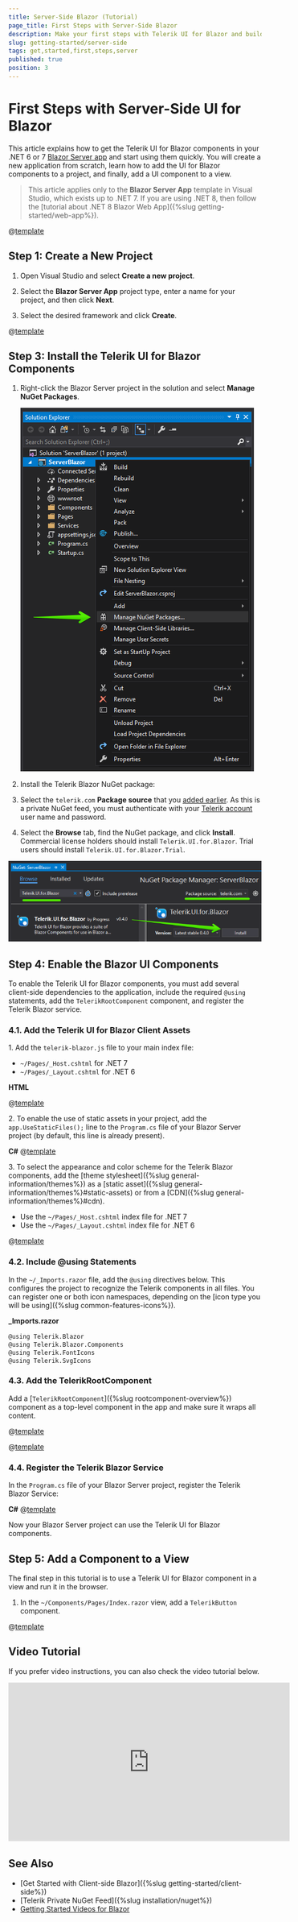 ```yaml
---
title: Server-Side Blazor (Tutorial)
page_title: First Steps with Server-Side Blazor
description: Make your first steps with Telerik UI for Blazor and build an app that runs the UI components server-side in Blazor server.
slug: getting-started/server-side
tags: get,started,first,steps,server
published: true
position: 3
---
```


# First Steps with Server-Side UI for Blazor

This article explains how to get the Telerik UI for Blazor components in your .NET 6 or 7 <a href = "https://www.telerik.com/faqs/blazor-ui/what-is-the-difference-between-blazor-webassembly-vs-server" target="_blank">Blazor Server app</a> and start using them quickly. You will create a new application from scratch, learn how to add the UI for Blazor components to a project, and finally, add a UI component to a view.

> This article applies only to the **Blazor Server App** template in Visual Studio, which exists up to .NET 7. If you are using .NET 8, then follow the [tutorial about .NET 8 Blazor Web App]({%slug getting-started/web-app%}).

@[template](/_contentTemplates/common/get-started.md#prerequisites-download)

## Step 1: Create a New Project

1. Open Visual Studio and select **Create a new project**.

1. Select the **Blazor Server App** project type, enter a name for your project, and then click **Next**.

1. Select the desired framework and click **Create**.

@[template](/_contentTemplates/common/get-started.md#add-nuget-feed)

## Step 3: Install the Telerik UI for Blazor Components

1. Right-click  the Blazor Server project in the solution and select **Manage NuGet Packages**.

   ![Manage NuGet Packages](images/manage-nuget-packages-for-server-app.png)

2. Install the Telerik Blazor NuGet package:

  1. Select the `telerik.com` **Package source** that you [added earlier](#step-2-add-the-telerik-nuget-feed-to-visual-studio). As this is a private NuGet feed, you must authenticate with your [Telerik account](https://www.telerik.com/account/) user name and password.
  1. Select the **Browse** tab, find the NuGet package, and click **Install**. Commercial license holders should install `Telerik.UI.for.Blazor`. Trial users should install `Telerik.UI.for.Blazor.Trial`.

   ![Add Telerik Blazor Package to the project](images/add-telerik-nuget-to-server-app.png)

## Step 4: Enable the Blazor UI Components

To enable the Telerik UI for Blazor components, you must add several client-side dependencies to the application, include the required `@using` statements, add the `TelerikRootComponent` component, and register the Telerik Blazor service.

### 4.1. Add the Telerik UI for Blazor Client Assets

1\. Add the `telerik-blazor.js` file to your main index file:

  * `~/Pages/_Host.cshtml` for .NET 7
  * `~/Pages/_Layout.cshtml` for .NET 6

**HTML**

@[template](/_contentTemplates/common/js-interop-file.md#js-interop-file-snippet)

2\. To enable the use of static assets in your project, add the `app.UseStaticFiles();` line to the `Program.cs` file of your Blazor Server project (by default, this line is already present).

**C#**
@[template](/_contentTemplates/common/js-interop-file.md#enable-static-assets-snippet)


3\. To select the appearance and color scheme for the Telerik Blazor components, add the [theme stylesheet]({%slug general-information/themes%}) as a [static asset]({%slug general-information/themes%}#static-assets) or from a [CDN]({%slug general-information/themes%}#cdn).

 * Use the `~/Pages/_Host.cshtml` index file for .NET 7
 * Use the `~/Pages/_Layout.cshtml` index file for .NET 6

@[template](/_contentTemplates/common/js-interop-file.md#theme-static-asset-snippet)

### 4.2. Include @using Statements

In the `~/_Imports.razor` file, add the `@using` directives below. This configures the project to recognize the Telerik components in all files. You can register one or both icon namespaces, depending on the [icon type you will be using]({%slug common-features-icons%}).

**_Imports.razor**
    
    @using Telerik.Blazor
    @using Telerik.Blazor.Components
    @using Telerik.FontIcons
    @using Telerik.SvgIcons

### 4.3. Add the TelerikRootComponent

Add a [`TelerikRootComponent`]({%slug rootcomponent-overview%}) component as a top-level component in the app and make sure it wraps all content.

@[template](/_contentTemplates/common/get-started.md#root-component-telerik-layout)

@[template](/_contentTemplates/common/get-started.md#root-component-main-layout)

### 4.4. Register the Telerik Blazor Service

In the `Program.cs` file of your Blazor Server project, register the Telerik Blazor Service:

**C#**
@[template](/_contentTemplates/common/js-interop-file.md#register-telerik-service-server)

Now your Blazor Server project can use the Telerik UI for Blazor components.

## Step 5: Add a Component to a View

The final step in this tutorial is to use a Telerik UI for Blazor component in a view and run it in the browser.

1. In the `~/Components/Pages/Index.razor` view, add a `TelerikButton` component.

@[template](/_contentTemplates/common/get-started.md#add-component-sample)

## Video Tutorial

If you prefer video instructions, you can also check the video tutorial below.

<iframe width="560" height="315" src="https://www.youtube.com/embed/fwR8Yxe7DPQ" frameborder="0" allow="accelerometer; autoplay; encrypted-media; gyroscope; picture-in-picture" allowfullscreen></iframe>

## See Also

* [Get Started with Client-side Blazor]({%slug getting-started/client-side%})
* [Telerik Private NuGet Feed]({%slug installation/nuget%})
* [Getting Started Videos for Blazor](https://www.youtube.com/watch?v=aaRAZYaJ4xc&list=PLvmaC-XMqeBYPTwcm478vs8Rujq2tiVJo)
